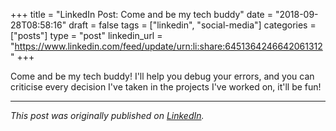 +++
title = "LinkedIn Post: Come and be my tech buddy"
date = "2018-09-28T08:58:16"
draft = false
tags = ["linkedin", "social-media"]
categories = ["posts"]
type = "post"
linkedin_url = "https://www.linkedin.com/feed/update/urn:li:share:6451364246642061312"
+++

Come and be my tech buddy! I'll help you debug your errors, and you can criticise every decision I've taken in the projects I've worked on, it'll be fun!

---

*This post was originally published on [LinkedIn](https://www.linkedin.com/in/adrianmoreno/recent-activity/all/).*